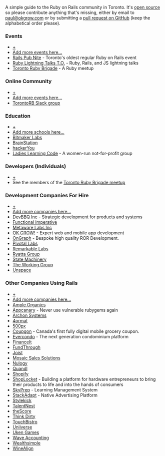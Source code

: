 A simple guide to the Ruby on Rails community in Toronto. It's [open
source](https://github.com/okgrow/railstoronto.com) so please contribute
anything that's missing, either by email to <a href="mailto:paul@okgrow.com">paul@okgrow.com</a>
or by submitting a [pull request on
GitHub](https://github.com/okgrow/railstoronto.com) (keep the alphabetical
order please).

### Events

* [+](https://github.com/okgrow/railstoronto.com)
* [Add more events here...](https://github.com/okgrow/railstoronto.com)
* [Rails Pub Nite](https://unspace.ca/events/) - Toronto's oldest regular Ruby on Rails event
* [Ruby Lightning Talks T.O.](http://www.meetup.com/ruby-lightning-to/) - Ruby, Rails, and JS lightning talks
* [Toronto Ruby Brigade](http://www.meetup.com/torontoruby/) - A Ruby meetup

### Online Community

* [+](https://github.com/okgrow/railstoronto.com)
* [Add more events here...](https://github.com/okgrow/railstoronto.com)
* [TorontoRB Slack group](http://slack.rubytoronto.com)

### Education

* [+](https://github.com/okgrow/railstoronto.com)
* [Add more schools here...](https://github.com/okgrow/railstoronto.com)
* [Bitmaker Labs](http://bitmakerlabs.com/)
* [BrainStation](http://brainstation.it/)
* [hackerYou](http://hackeryou.com/)
* [Ladies Learning Code](http://ladieslearningcode.com/) - A women-run not-for-profit group

### Developers (Individuals)

* [+](http://www.meetup.com/torontoruby/join/)
* See the members of the [Toronto Ruby Brigade meetup](http://www.meetup.com/torontoruby/)

### Development Companies For Hire

* [+](https://github.com/okgrow/railstoronto.com)
* [Add more companies here...](https://github.com/okgrow/railstoronto.com)
* [DevBBQ Inc](http://www.devbbq.com) - Strategic development for products and systems
* [Functional Imperative](http://functionalimperative.com)
* [Metaware Labs Inc](http://metawarelabs.com)
* [OK GROW!](http://okgrow.com) - Expert web and mobile app development
* [OnGraph](http://www.ongraph.com) - Bespoke high quality ROR Development.
* [Pivotal Labs](http://www.pivotallabs.com)
* [Remarkable Labs](http://www.remarkablelabs.com/)
* [Ryatta Group](http://www.ryatta.com/)
* [State Machinery](http://state.io)
* [The Working Group](http://www.theworkinggroup.ca/)
* [Unspace](https://unspace.ca/)

### Other Companies Using Rails

* [+](https://github.com/okgrow/railstoronto.com)
* [Add more companies here...](https://github.com/okgrow/railstoronto.com)
* [Ample Organics](http://www.ampleorganics.com/)
* [Appcanary](https://appcanary.com/) - Never use vulnerable rubygems again
* [Archon Systems](http://www.archonsystems.com/)
* [4ormat](http://4ormat.com/)
* [500px](http://500px.com)
* [Coupgon](https://coupgon.com) - Canada's first fully digital mobile grocery coupon.
* [Evercondo](http://www.evercondo.com) - The next generation condominium platform
* [FinanceIt](https://www.financeit.ca/)
* [FundThrough](https://www.fundthrough.com/)
* [Joist](http://joistapp.com)
* [Mosaic Sales Solutions](http://mosaic.com)
* [Nulogy](http://nulogy.com/)
* [Quandl](http://quandl.com)
* [Shopify](http://shopify.com)
* [ShopLocket](https://www.shoplocket.com/jobs) - Building a platform for hardware entrepreneurs to bring their products to life and into the hands of consumers
* [SkyPrep](https://skyprep.com) - Learning Management System
* [StackAdapt](http://www.stackadapt.com) - Native Advertising Platform
* [Stylekick](http://stylekick.com)
* [TalentNest](http://www.talentnest.com)
* [theScore](http://beta.thescore.com)
* [Think Dirty](http://thinkdirtyapp.com)
* [TouchBistro](http://touchbistro.com/)
* [Uniiverse](https://www.uniiverse.com/)
* [Uken Games](http://uken.com/)
* [Wave Accounting](https://www.waveapps.com/)
* [Wealthsimple](https://www.wealthsimple.com/)
* [WineAlign](http://www.winealign.com/)
